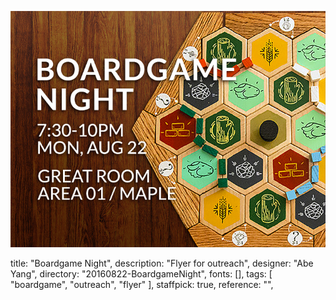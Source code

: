 ![thumb](_thumb.jpg)

title: "Boardgame Night",
description: "Flyer for outreach",
designer: "Abe Yang",
directory: "20160822-BoardgameNight",
fonts: [],
tags: [
    "boardgame",
    "outreach",
    "flyer"
],
staffpick: true,
reference: "",
